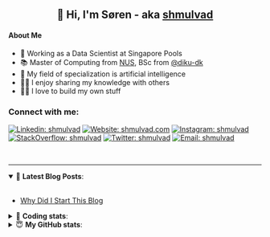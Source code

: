 <h2 align="center">
	👋 Hi, I'm Søren - aka <a href="https://shmulvad.com">shmulvad</a>
</h2>

#### About Me
- 🤖 Working as a Data Scientist at Singapore Pools
- 📚 Master of Computing from [NUS], BSc from [@diku-dk]
- 🧠 My field of specialization is artificial intelligence
- 👨‍🏫 I enjoy sharing my knowledge with others
- 👨‍💻 I love to build my own stuff

### Connect with me:

[![Linkedin: shmulvad](https://img.shields.io/badge/shmulvad-blue?style=flat&logo=Linkedin&logoColor=white)][linkedin]
[![Website: shmulvad.com](https://img.shields.io/badge/shmulvad.com-47CCCC?&style=flat&logo=Google-Chrome&logoColor=white)][website]
[![Instagram: shmulvad](https://img.shields.io/badge/-@shmulvad-purple?style=flat&logo=Instagram&logoColor=white)][instagram]
[![StackOverflow: shmulvad](https://img.shields.io/badge/shmulvad-FE7A16?style=flat&logo=stack-overflow&logoColor=white)][stackOverflow]
[![Twitter: shmulvad](https://img.shields.io/badge/@shmulvad-1ca0f1?style=flat&logo=twitter&logoColor=white)][twitter]
[![Email: shmulvad](https://img.shields.io/badge/shmulvad-D14836?style=flat&logo=gmail&logoColor=white)][mail]

<br />

---

<details open>
 <summary>📕 <b>Latest Blog Posts</b>: </summary>

<br>

<!-- BLOG-POST-LIST:START -->
- [Why Did I Start This Blog](https://shmulvad.com/blog/why-did-start-this-blog)
<!-- BLOG-POST-LIST:END -->

</details>

<!-- --- -->

<details>
 <summary>🤖 <b>Coding stats</b>: </summary>

<br>

NOTE: Doesn't track coding at work or work done in environments such as Jupyter Notebooks.

<!--START_SECTION:waka-->
![Code Time](http://img.shields.io/badge/Code%20Time-1%2C584%20hrs%2057%20mins-blue)

**I'm a Night 🦉** 

```text
🌞 Morning    76 commits     ██░░░░░░░░░░░░░░░░░░░░░░░   8.97% 
🌆 Daytime    273 commits    ████████░░░░░░░░░░░░░░░░░   32.23% 
🌃 Evening    302 commits    █████████░░░░░░░░░░░░░░░░   35.66% 
🌙 Night      196 commits    █████░░░░░░░░░░░░░░░░░░░░   23.14%

```


📊 **This Week I Spent My Time On** 

```text
💬 Programming Languages: 
Python                   4 hrs 35 mins       ███████████████░░░░░░░░░░   63.13% 
Other                    1 hr 2 mins         ███░░░░░░░░░░░░░░░░░░░░░░   14.24% 
HTML                     53 mins             ███░░░░░░░░░░░░░░░░░░░░░░   12.32% 
JSON                     16 mins             █░░░░░░░░░░░░░░░░░░░░░░░░   3.69% 
JavaScript               11 mins             ░░░░░░░░░░░░░░░░░░░░░░░░░   2.58%

🔥 Editors: 
VS Code                  6 hrs 18 mins       █████████████████████░░░░   86.84% 
Zsh                      51 mins             ███░░░░░░░░░░░░░░░░░░░░░░   11.91% 
Sublime Text             5 mins              ░░░░░░░░░░░░░░░░░░░░░░░░░   1.25%

🐱‍💻 Projects: 
overvaagning-admin       4 hrs 11 mins       ██████████████░░░░░░░░░░░   57.72% 
stadium-videos           1 hr 29 mins        █████░░░░░░░░░░░░░░░░░░░░   20.59% 
parsr-test               43 mins             ██░░░░░░░░░░░░░░░░░░░░░░░   9.97% 
company-scrapers         19 mins             █░░░░░░░░░░░░░░░░░░░░░░░░   4.57% 
Terminal                 10 mins             ░░░░░░░░░░░░░░░░░░░░░░░░░   2.34%

```


 Last Updated on 02/10/2022 18:55:49 UTC
<!--END_SECTION:waka-->

</details>

<!-- --- -->

<details>
 <summary>😇 <b>My GitHub stats</b>: </summary>

<br>

<img align="left" alt="shmulvad's Github Stats" src="https://github-readme-stats.vercel.app/api?username=shmulvad&show_icons=true&hide_border=true" />

</details>



[website]: https://shmulvad.com
[twitter]: https://twitter.com/shmulvad
[linkedin]: https://linkedin.com/in/shmulvad
[instagram]: https://instagram.com/shmulvad
[stackOverflow]: https://stackoverflow.com/users/9248793/shmulvad
[mail]: mailto:shmulvad@gmail.com
[@diku-dk]: https://github.com/diku-dk
[github]: https://github.com/shmulvad
[NUS]: https://www.nus.edu.sg